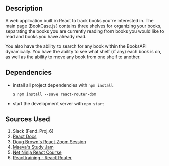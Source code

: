 ## Description 
A web application built in React to track books you're interested in.
The main page (BookCase.js) contains three shelves for organizing your books, separating the books you are 
currently reading from books you would like to read and books you have already read.

You also have the ability to search for any book within the BooksAPI dynamically. You have the ability to see
what shelf (if any) each book is on, as well as the ability to move any book from one shelf to another.

## Dependencies

* install all project dependencies with `npm install`

  `$ npm install --save react-router-dom` 
    
* start the development server with `npm start`

## Sources Used
1. Slack (Fend_Proj_6)
2. [React Docs](https://reactjs.org/docs/getting-started.html)
3. [Doug Brown's React Zoom Session](http://www.youtube.com/watch?v=OcL7-7cRpkQ) 
4. [Maeva's Study Jam](https://www.youtube.com/watch?v=i6L2jLHV9j8)
5. [Net Ninja React Course](https://www.youtube.com/watch?v=OxIDLw0M-m0&list=PL4cUxeGkcC9ij8CfkAY2RAGb-tmkNwQHG)
6. [Reacttraining - React Router](https://reacttraining.com/react-router/core/guides/philosophy)
